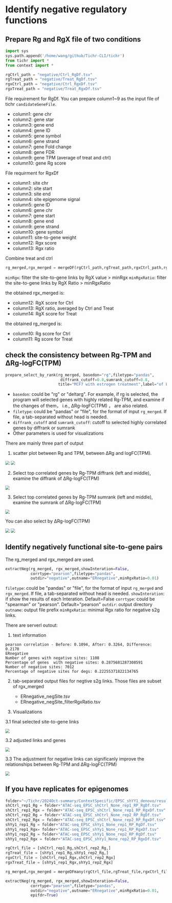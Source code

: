 # Identify negative regulatory functions

## Prepare Rg and RgX file of two conditions

``` python
import sys
sys.path.append('/home/wang/github/Tichr-CLI/tichr')
from tichr import *
from context import *

rgCtrl_path = "negative/Ctrl_RgDf.tsv"
rgTreat_path = "negative/Treat_RgDf.tsv"
rgxCtrl_path = "negative/Ctrl_RgxDf.tsv"
rgxTreat_path = "negative/Treat_RgxDf.tsv"
```

File requirement for RgDf. You can prepare column1~9 as the input file of tichr `candidateGeneFile`.
- column1: gene chr
- column2: gene star
- column3: gene end
- column4: gene ID
- column5: gene symbol
- column6: gene strand
- column7: gene Fold change
- column8: gene FDR
- column9: gene TPM (average of treat and ctrl)
- column10: gene Rg score

File requirment for RgxDf
- column1: site chr
- column2: site start
- column3: site end
- column4: site epigenome signal
- column5: gene ID
- column6: gene chr
- column7: gene start
- column8: gene end
- column9: gene strand
- column10: gene symbol
- column11: site-to-gene weight
- column12: Rgx score
- column13: Rgx ratio

Combine treat and ctrl

``` python
rg_merged,rgx_merged = mergeDF(rgCtrl_path,rgTreat_path,rgxCtrl_path,rgxTreat_path,minRgx=0.1,minRgxRatio=0.01)
```
`minRgx`: filter the site-to-gene links by RgX value > minRgx
`minRgxRatio`: filter the site-to-gene links by RgX Ratio > minRgxRatio

the obtained rgx_merged is:
- column12: RgX score for Ctrl
- column13: RgX ratio, averaged by Ctrl and Treat
- column14: RgX score for Treat

the obtained rg_merged is:
- column10: Rg score for Ctrl
- column11: Rg score for Treat




## check the consistency between Rg-TPM and ΔRg-logFC(TPM)

``` python
prepare_select_by_rank(rg_merged, basedon="rg",filetype="pandas",
                        diffrank_cutoff=0.8,sumrank_cutoff=0.8,
                       title="MCF7 with estrogen treatment",label="of ER-binding",genelabel="(all genes)")
```

- `basedon`: could be "rg" or "deltarg". For example, if rg is selected, the program will selected genes with highly related Rg-TPM, and examine if the changes of them， i.e., ΔRg-logFC(TPM) ， are also related.
- `filetype`: could be "pandas" or "file", for the format of input `rg_merged`. If file, a tab-separated without head is needed.
- `diffrank_cutoff` and `sumrank_cutoff`: cutoff to selected highly correlated genes by diffrank or sumrank
- Other parameters is used for visualizations

There are mainly three part of output
1. scatter plot between Rg and TPM, between ΔRg and logFC(TPM).

<img src="_static/negative/001.png" style="zoom:80%;" />

<img src="_static/negative/002.png" style="zoom:80%;" />

2. Select top correlated genes by Rg-TPM diffrank (left and middle), examine the diffrank of ΔRg-logFC(TPM)

<img src="_static/negative/003.png" style="zoom:80%;" />

3. Select top correlated genes by Rg-TPM sumrank (left and middle), examine the sumrank of ΔRg-logFC(TPM)

<img src="_static/negative/004.png" style="zoom:80%;" />

You can also select by ΔRg-logFC(TPM)

<img src="_static/negative/005.png" style="zoom:80%;" />

<img src="_static/negative/006.png" style="zoom:80%;" />


## Identify negatively functional site-to-gene pairs

The rg_merged and rgx_merged are used.

``` python
extractNeg(rg_merged, rgx_merged,showInteration=False,
           corrtype="pearson",filetype="pandas",
           outdir="negative",outname="ERnegative",minRgxRatio=0.01)
```
`filetype`:  could be "pandas" or "file", for the format of input `rg_merged` and `rgx_merged`. If file, a tab-separated without head is needed.
`showInteration`: if show the results of each Interation. Default=False
`corrtype`: could be "spearman" or "pearson". Default="pearson"
`outdir`: output directory 
`outname`: output file prefix
`minRgxRatio`: minimal Rgx ratio for negative s2g links.

There are serverl outout:

1. text information
``` 
pearson correlation - Before: 0.1094, After: 0.3264, Difference: 0.2170
ERnegative
Number of genes with negative sites: 1108
Percentage of genes  with negative sites: 0.2875681287308591
Number of negative sites: 7012
Percentage of negative sites for degs: 0.22255371822134765
```

2. tab-separated output files for negtive s2g links. Those files are subset of rgx_merged
    - ERnegative_negSite.tsv
    - ERnegative_negSite_filterRgxRatio.tsv

3. Visualizations

3.1 final selected site-to-gene links

<img src="_static/negative/007.png" style="zoom:80%;" />

3.2 adjusted links and genes

<img src="_static/negative/008.png" style="zoom:80%;" />

3.3 The adjustment for negative links can significanly improve the relationships between Rg-TPM and ΔRg-logFC(TPM)

<img src="_static/negative/009.png" style="zoom:80%;" />


## If you have replicates for epigenomes
``` python
folder="~/Tichr/2024Oct-summary/ContextSpecific/EPSC_shYY1_denovo/resultdf_shYY1_hic/"
shCtrl_rep1_Rg = folder+"ATAC-seq_EPSC_shCtrl_None_rep1_RP_RgDf.tsv"
shCtrl_rep1_Rgx = folder+"ATAC-seq_EPSC_shCtrl_None_rep1_RP_RgxDf.tsv"
shCtrl_rep2_Rg = folder+"ATAC-seq_EPSC_shCtrl_None_rep2_RP_RgDf.tsv"
shCtrl_rep2_Rgx = folder+"ATAC-seq_EPSC_shCtrl_None_rep2_RP_RgxDf.tsv"
shYy1_rep1_Rg = folder+"ATAC-seq_EPSC_shYy1_None_rep1_RP_RgDf.tsv"
shYy1_rep1_Rgx= folder+"ATAC-seq_EPSC_shYy1_None_rep1_RP_RgxDf.tsv"
shYy1_rep2_Rg = folder+"ATAC-seq_EPSC_shYy1_None_rep2_RP_RgDf.tsv"
shYy1_rep2_Rgx = folder+"ATAC-seq_EPSC_shYy1_None_rep2_RP_RgxDf.tsv"

rgCtrl_file = [shCtrl_rep1_Rg,shCtrl_rep2_Rg,]
rgTreat_file = [shYy1_rep1_Rg,shYy1_rep2_Rg,]
rgxCtrl_file = [shCtrl_rep1_Rgx,shCtrl_rep2_Rgx]
rgxTreat_file = [shYy1_rep1_Rgx,shYy1_rep2_Rgx]

rg_merged,rgx_merged = mergeDFmany(rgCtrl_file,rgTreat_file,rgxCtrl_file,rgxTreat_file,minRgx=0.1,minRgxRatio=0.01)

extractNeg(rg_merged, rgx_merged,showInteration=False,
           corrtype="pearson",filetype="pandas",
           outdir="negative",outname="ERnegative",minRgxRatio=0.01,
           epifdr=True)
           
```